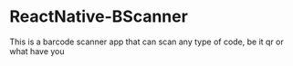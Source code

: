 # ReactNative-BScanner
This is a barcode scanner app that can scan any type of code, be it qr or what have you
